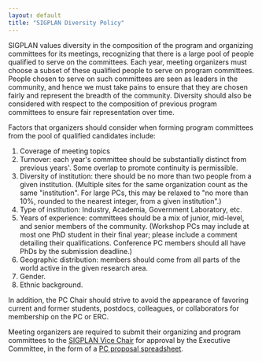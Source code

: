 ```yaml
---
layout: default
title: "SIGPLAN Diversity Policy"
---
```

SIGPLAN values diversity in the composition of the program and
organizing committees for its meetings, recognizing that there is a
large pool of people qualified to serve on the committees. Each
year, meeting organizers must choose a subset of these qualified
people to serve on program committees. People chosen to serve on
such committees are seen as leaders in the community, and hence we
must take pains to ensure that they are chosen fairly and represent
the breadth of the community. Diversity should also be considered
with respect to the composition of previous program committees to
ensure fair representation over time.  

Factors that organizers should consider when forming program
committees from the pool of qualified candidates include:

<!-- BCP: Are these rules just for PCs, or also for EPCs, ERCs, etc.?? I am 
     inclined to leave the language as-is for now. -->
<!-- AF: My memory says that we discussed ERC specifically not having to sick
     to strict rules, since it is expertise-based. EPC is something that 
     only PLDI has. I think it should apply to it. -->


1.  Coverage of meeting topics
2.  Turnover: each year's committee should be substantially
    distinct from previous years'. Some overlap to promote continuity
    is permissible.
3.  Diversity of institution: there should be no more than
    two people from a given institution. 
    (Multiple sites for the same organization count as the same
    "institution". For large PCs, this may be relaxed to "no more than 10%,
    rounded to the nearest integer, from a given institution".) 
4.  Type of institution: Industry, Academia, Government Laboratory,
    etc.
5.  Years of experience: committees should be a mix of junior,
    mid-level, and senior members of the community.  (Workshop PCs may
    include at most one PhD student in their final year; please include a
    comment detailing their qualifications.  Conference PC members should
    all have PhDs by the submission deadline.)  
6.  Geographic distribution: members should come from all parts of
    the world active in the given research area.
7.  Gender.
8.  Ethnic background.

In addition, the PC Chair should strive to avoid the appearance of favoring
current and former students, postdocs, colleagues, or collaborators for
membership on the PC or ERC.

Meeting organizers are required to submit their organizing and program
committees to the
[SIGPLAN Vice Chair](mailto:vc_sigplan@acm.org?subject=Program%20Committee%20Approval)
for approval by the Executive Committee, in the form of a
[PC proposal spreadsheet](/Resources/Guidelines/sigplan-pc-proposal-template.xlsx).
